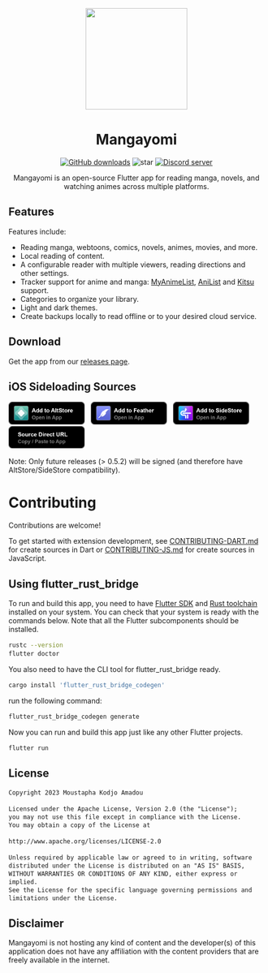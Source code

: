 <p align="center">
 <img width=200px height=200px src="assets/app_icons/icon-red.png"/>
</p>

<h1 align="center"> Mangayomi </h1>

<div align="center">

 [![GitHub downloads](https://img.shields.io/github/downloads/kodjodevf/mangayomi/total?label=downloads&labelColor=27303D&color=0D1117&logo=github&logoColor=FFFFFF&style=flat)](https://github.com/kodjodevf/mangayomi/releases)
![star](https://img.shields.io/github/stars/kodjodevf/mangayomi)
 [![Discord server](https://img.shields.io/discord/1157628512077893666.svg?label=&labelColor=6A7EC2&color=7389D8&logo=discord&logoColor=FFFFFF)](https://discord.com/invite/EjfBuYahsP) 


Mangayomi is an open-source Flutter app for reading manga, novels, and watching animes across multiple platforms.
</div>

## Features

<div align="left">

Features include:
* Reading manga, webtoons, comics, novels, animes, movies, and more.
* Local reading of content.
* A configurable reader with multiple viewers, reading directions and other settings.
* Tracker support for anime and manga: [MyAnimeList](https://myanimelist.net/), [AniList](https://anilist.co/) and [Kitsu](https://kitsu.io/) support.
* Categories to organize your library.
* Light and dark themes.
* Create backups locally to read offline or to your desired cloud service.

</div>

## Download
Get the app from our [releases page](https://github.com/kodjodevf/mangayomi/releases).

## iOS Sideloading Sources
<a href="https://intradeus.github.io/http-protocol-redirector?r=altstore://source?url=https://raw.githubusercontent.com/kodjodevf/mangayomi/refs/heads/main/repo/source.json"><img alt="AltStore Source" src="repo/images/buttons/altstore_button.png" width="150"></a>
&nbsp;
<a href="https://intradeus.github.io/http-protocol-redirector?r=feather://source/https://raw.githubusercontent.com/kodjodevf/mangayomi/refs/heads/main/repo/source.json"><img alt="Feather Source" src="repo/images/buttons/feather_button.png" width="150"></a>
&nbsp;
<a href="https://intradeus.github.io/http-protocol-redirector?r=sidestore://source?url=https://raw.githubusercontent.com/kodjodevf/mangayomi/refs/heads/main/repo/source.json"><img alt="Sidestore Source" src="repo/images/buttons/sidestore_button.png" width="150"></a>
&nbsp;
<a href="https://raw.githubusercontent.com/kodjodevf/mangayomi/refs/heads/main/repo/source.json"><img alt="Direct URL Source" src="repo/images/buttons/url_button.png" width="150"></a>

Note: Only future releases (> 0.5.2) will be signed (and therefore have AltStore/SideStore compatibility).

# Contributing

Contributions are welcome!

To get started with extension development, see [CONTRIBUTING-DART.md](https://github.com/kodjodevf/mangayomi-extensions/blob/main/CONTRIBUTING-DART.md) for create sources in Dart or [CONTRIBUTING-JS.md](https://github.com/kodjodevf/mangayomi-extensions/blob/main/CONTRIBUTING-JS.md) for create sources in JavaScript.

## Using flutter_rust_bridge

To run and build this app, you need to have
[Flutter SDK](https://docs.flutter.dev/get-started/install)
and [Rust toolchain](https://www.rust-lang.org/tools/install)
installed on your system.
You can check that your system is ready with the commands below.
Note that all the Flutter subcomponents should be installed.

```bash
rustc --version
flutter doctor
```

You also need to have the CLI tool for flutter_rust_bridge ready.

```bash
cargo install 'flutter_rust_bridge_codegen'
```

run the following command:

```bash
flutter_rust_bridge_codegen generate
```

Now you can run and build this app just like any other Flutter projects.

```bash
flutter run
```



## License

    Copyright 2023 Moustapha Kodjo Amadou

    Licensed under the Apache License, Version 2.0 (the "License");
    you may not use this file except in compliance with the License.
    You may obtain a copy of the License at

    http://www.apache.org/licenses/LICENSE-2.0

    Unless required by applicable law or agreed to in writing, software
    distributed under the License is distributed on an "AS IS" BASIS,
    WITHOUT WARRANTIES OR CONDITIONS OF ANY KIND, either express or implied.
    See the License for the specific language governing permissions and
    limitations under the License.
    

## Disclaimer

Mangayomi is not hosting any kind of content and the developer(s) of this application does not have any affiliation with the content providers that are freely available in the internet.